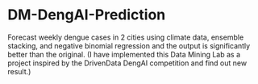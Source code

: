 # DM-DengAI-Prediction
Forecast weekly dengue cases in 2 cities using climate data, ensemble stacking, and negative binomial regression and the output is significantly better than the original. (I have implemented this Data Mining Lab as a project inspired by the DrivenData DengAI competition and find out new result.)
